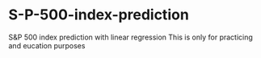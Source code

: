 # S-P-500-index-prediction
S&amp;P 500 index prediction with linear regression 
This is only for practicing and eucation purposes
